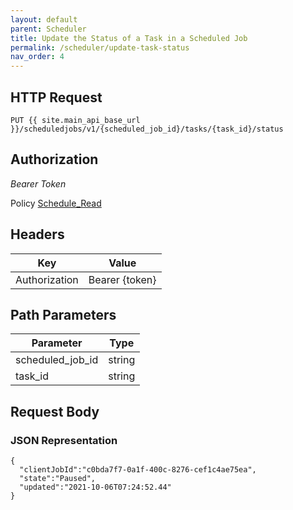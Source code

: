 ```yaml
---
layout: default
parent: Scheduler
title: Update the Status of a Task in a Scheduled Job
permalink: /scheduler/update-task-status
nav_order: 4
---
```


## HTTP Request
```
PUT {{ site.main_api_base_url }}/scheduledjobs/v1/{scheduled_job_id}/tasks/{task_id}/status
```
## Authorization

*Bearer Token*

Policy
[Schedule_Read]({{site.url}}{{site.baseurl}}/authentication/policies#schedule_read)

## Headers

| Key     | Value        |
| ----------- | ----------- |
| Authorization | Bearer {token}      |

## Path Parameters

| Parameter   | Type        |
| ----------- | ----------- |
| scheduled_job_id | string      |
| task_id | string      |

## Request Body
### JSON Representation
```
{
  "clientJobId":"c0bda7f7-0a1f-400c-8276-cef1c4ae75ea",
  "state":"Paused",
  "updated":"2021-10-06T07:24:52.44"
}

```

